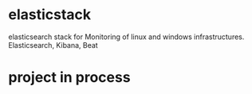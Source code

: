 # elasticstack
elasticsearch stack for Monitoring of linux and windows infrastructures. Elasticsearch, Kibana, Beat

# project in process
